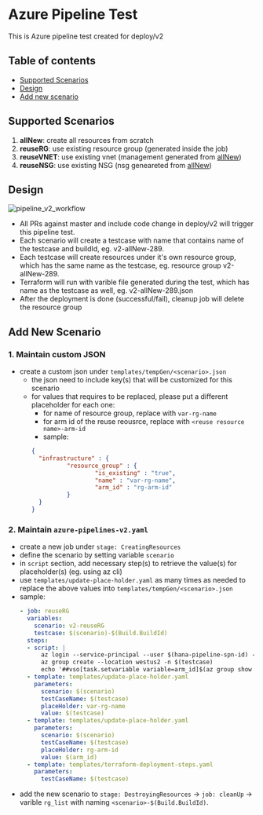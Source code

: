 


# Azure Pipeline Test
This is Azure pipeline test created for deploy/v2

## Table of contents
- [Supported Scenarios](#supported-scenarios)
- [Design](#design)
- [Add new scenario](#add-new-scenario)

## Supported Scenarios

1. **allNew**: create all resources from scratch
2. **reuseRG**: use existing resource group (generated inside the job)
3. **reuseVNET**: use existing vnet (management generated from [allNew](#allNew))
4. **reuseNSG**: use existing NSG (nsg geneareted from  [allNew](#allNew))

## Design

![pipeline_v2_workflow](https://user-images.githubusercontent.com/38501271/63207042-ac3e1580-c074-11e9-808b-f7bd037bc42b.jpg)

- All PRs against master and include code change in deploy/v2 will trigger this pipeline test.
- Each scenario will create a testcase with name that contains name of the testcase and buildId, eg. v2-allNew-289.
- Each testcase will create resources under it's own resource group, which has the same name as the testcase, eg. resource group v2-allNew-289.
- Terraform will run with varible file generated during the test, which has name as the testcase as well, eg. v2-allNew-289.json
- After the deployment is done (successful/fail), cleanup job will delete the resource group
## Add New Scenario
### 1. Maintain custom JSON

- create a custom json under `templates/tempGen/<scenario>.json`
  - the json need to include key(s) that will be customized for this scenario
  - for values that requires to be replaced, please put a different placeholder for each one:
    - for name of resource group, replace with `var-rg-name`
    - for arm id of the reuse reousrce, replace with `<reuse resource name>-arm-id`
    - sample:
    ```json
    {
      "infrastructure" : {
              "resource_group" : {
                      "is_existing" : "true",
                      "name" : "var-rg-name",
                      "arm_id" : "rg-arm-id"
              }
      }
    }
    ```
### 2. Maintain `azure-pipelines-v2.yaml`
  - create a new job under `stage: CreatingResources`
  - define the scenario by setting variable `scenario`
  - in `script` section, add necessary step(s) to retrieve the value(s) for placeholder(s) (eg. using az cli)
  - use `templates/update-place-holder.yaml` as many times as needed to replace the above values into `templates/tempGen/<scenario>.json`
  - sample:
    ```yaml
    - job: reuseRG
      variables:
        scenario: v2-reuseRG
        testcase: $(scenario)-$(Build.BuildId)
      steps:
      - script: |
          az login --service-principal --user $(hana-pipeline-spn-id) --password  $(hana-pipeline-spn-pw) --tenant $(landscape-tenant) --output none
          az group create --location westus2 -n $(testcase)
          echo '##vso[task.setvariable variable=arm_id]$(az group show --name $(testcase) --query id --output tsv)'
      - template: templates/update-place-holder.yaml
        parameters:
          scenario: $(scenario)
          testCaseName: $(testcase)
          placeHolder: var-rg-name
          value: $(testcase)
      - template: templates/update-place-holder.yaml
        parameters:
          scenario: $(scenario)
          testCaseName: $(testcase)
          placeHolder: rg-arm-id
          value: $(arm_id)
      - template: templates/terraform-deployment-steps.yaml
        parameters:
          testCaseName: $(testcase)
    ```
  - add the new scenario to `stage: DestroyingResources` -> `job: cleanUp` -> varible `rg_list` with naming `<scenario>-$(Build.BuildId)`.
